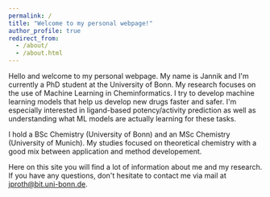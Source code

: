 ```yaml
---
permalink: /
title: "Welcome to my personal webpage!"
author_profile: true
redirect_from: 
  - /about/
  - /about.html
---
```


Hello and welcome to my personal webpage. My name is Jannik and I'm currently a PhD student at the University of Bonn. My research focuses on the use of Machine Learning in Cheminformatics. I try to develop machine learning models that help us develop new drugs faster and safer. I'm especially interested in ligand-based potency/activity prediction as well as understanding what ML models are actually learning for these tasks.

I hold a BSc Chemistry (University of Bonn) and an MSc Chemistry (University of Munich). My studies focused on theoretical chemistry with a good mix between application and method developement.

Here on this site you will find a lot of information about me and my research. If you have any questions, don't hesitate to contact me via mail at [jproth@bit.uni-bonn.de](mailto:jproth@bit.uni-bonn.de).